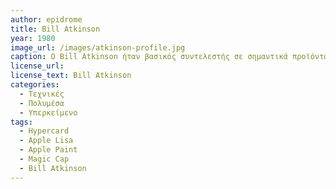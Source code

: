 ```yaml
---
author: epidrome
title: Bill Atkinson 
year: 1980 
image_url: /images/atkinson-profile.jpg
caption: Ο Bill Atkinson ήταν βασικός συντελεστής σε σημαντικά προϊόντα όπως τα Apple Lisa και Macintosh, καθώς και το Apple Paint, για το οποίο κατασκεύασε τη διάδραση με τα μενού και τις παλέτες εργαλείων. Η συνεισφορά του αποτυπώνεται καλύτερα στο Hypercard, το οποίο έδωσε για πρώτη φορά τη δυνατότητα σε απλούς χρήστες να φτιάξουν τις δικές τους εφαρμογές πολυμέσων και υπερκειμένου.
license_url: 
license_text: Bill Atkinson 
categories:
  - Τεχνικές 
  - Πολυμέσα
  - Υπερκείμενο
tags:
  - Hypercard 
  - Apple Lisa 
  - Apple Paint
  - Magic Cap
  - Bill Atkinson 
---
```

